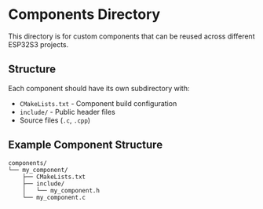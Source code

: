 # Components Directory

This directory is for custom components that can be reused across different ESP32S3 projects.

## Structure
Each component should have its own subdirectory with:
- `CMakeLists.txt` - Component build configuration
- `include/` - Public header files
- Source files (`.c`, `.cpp`)

## Example Component Structure
```
components/
└── my_component/
    ├── CMakeLists.txt
    ├── include/
    │   └── my_component.h
    └── my_component.c
```